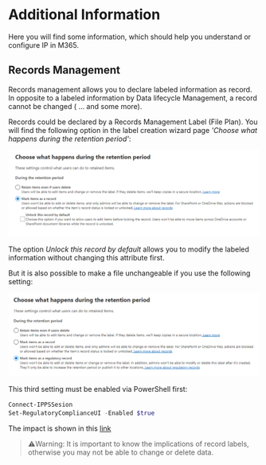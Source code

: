 # Additional Information

Here you will find some information, which should help you understand or configure IP in M365.

## Records Management

Records management allows you to declare labeled information as record. In opposite to a labeled information by Data lifecycle Management, a record cannot be changed ( ... and some more).

Records could be declared by a Records Management Label (File Plan). You will find the following option in the label creation wizard page _'Choose what happens during the retention period'_:

![image](./.images/RecMgmtPic1.png)

The option _Unlock this record by default_ allows you to modify the labeled information without changing this attribute first.

But it is also possible to make a file unchangeable if you use the following setting:

![image](./.images/RecMgmtPic2.png)

This third setting must be enabled via PowerShell first:

```PowerShell
Connect-IPPSSesion
Set-RegulatoryComplianceUI -Enabled $true
```

The impact is shown in this [link](https://learn.microsoft.com/en-us/purview/records-management#compare-restrictions-for-what-actions-are-allowed-or-blocked)

> :warning:Warning: It is important to know the implications of record labels, otherwise you may not be able to change or delete data.
